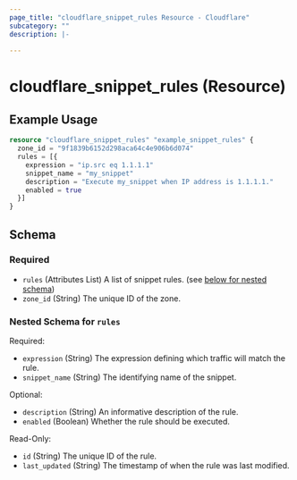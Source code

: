 ```yaml
---
page_title: "cloudflare_snippet_rules Resource - Cloudflare"
subcategory: ""
description: |-
  
---
```


# cloudflare_snippet_rules (Resource)



## Example Usage

```terraform
resource "cloudflare_snippet_rules" "example_snippet_rules" {
  zone_id = "9f1839b6152d298aca64c4e906b6d074"
  rules = [{
    expression = "ip.src eq 1.1.1.1"
    snippet_name = "my_snippet"
    description = "Execute my_snippet when IP address is 1.1.1.1."
    enabled = true
  }]
}
```

<!-- schema generated by tfplugindocs -->
## Schema

### Required

- `rules` (Attributes List) A list of snippet rules. (see [below for nested schema](#nestedatt--rules))
- `zone_id` (String) The unique ID of the zone.

<a id="nestedatt--rules"></a>
### Nested Schema for `rules`

Required:

- `expression` (String) The expression defining which traffic will match the rule.
- `snippet_name` (String) The identifying name of the snippet.

Optional:

- `description` (String) An informative description of the rule.
- `enabled` (Boolean) Whether the rule should be executed.

Read-Only:

- `id` (String) The unique ID of the rule.
- `last_updated` (String) The timestamp of when the rule was last modified.


